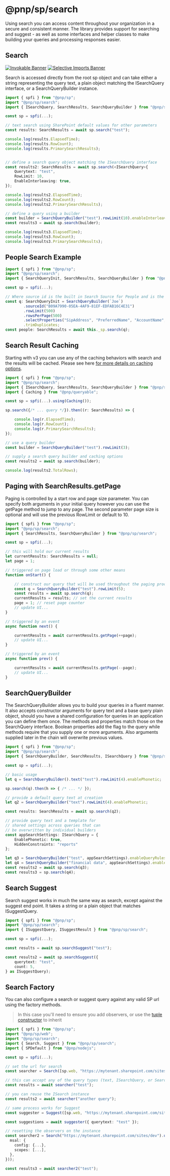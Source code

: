 # @pnp/sp/search

Using search you can access content throughout your organization in a secure and consistent manner. The library provides support for searching and suggest - as well as some interfaces and helper classes to make building your queries and processing responses easier.

## Search

[![Invokable Banner](https://img.shields.io/badge/Invokable-informational.svg)](../concepts/invokable.md) [![Selective Imports Banner](https://img.shields.io/badge/Selective%20Imports-informational.svg)](../concepts/selective-imports.md)  

Search is accessed directly from the root sp object and can take either a string representing the query text, a plain object matching the ISearchQuery interface, or a SearchQueryBuilder instance.

```TypeScript
import { spfi } from "@pnp/sp";
import "@pnp/sp/search";
import { ISearchQuery, SearchResults, SearchQueryBuilder } from "@pnp/sp/search";

const sp = spfi(...);

// text search using SharePoint default values for other parameters
const results: SearchResults = await sp.search("test");

console.log(results.ElapsedTime);
console.log(results.RowCount);
console.log(results.PrimarySearchResults);


// define a search query object matching the ISearchQuery interface
const results2: SearchResults = await sp.search(<ISearchQuery>{
    Querytext: "test",
    RowLimit: 10,
    EnableInterleaving: true,
});

console.log(results2.ElapsedTime);
console.log(results2.RowCount);
console.log(results2.PrimarySearchResults);

// define a query using a builder
const builder = SearchQueryBuilder("test").rowLimit(10).enableInterleaving.enableQueryRules.processPersonalFavorites;
const results3 = await sp.search(builder);

console.log(results3.ElapsedTime);
console.log(results3.RowCount);
console.log(results3.PrimarySearchResults);
```

## People Search Example

```TypeScript
import { spfi } from "@pnp/sp";
import "@pnp/sp/search";
import { SearchQueryInit, SearchResults, SearchQueryBuilder } from "@pnp/sp/search";

const sp = spfi(...);

// Where source id is the built in Search Source for People and is the same for every tenant.
const q: SearchQueryInit = SearchQueryBuilder(`Joe`)
        .sourceId("B09A7990-05EA-4AF9-81EF-EDFAB16C4E31")
        .rowLimit(500)
        .rowsPerPage(500)
        .selectProperties("SipAddress", "PreferredName", "AccountName", "Department", "JobTitle")
        .trimDuplicates;
const people: SearchResults = await this._sp.search(q);
```

## Search Result Caching

Starting with v3 you can use any of the caching behaviors with search and the results will be cached. Please see here [for more details on caching options](https://pnp.github.io/pnpjs/queryable/behaviors/#caching).

```TypeScript
import { spfi } from "@pnp/sp";
import "@pnp/sp/search";
import { ISearchQuery, SearchResults, SearchQueryBuilder } from "@pnp/sp/search";
import { Caching } from "@pnp/queryable";

const sp = spfi(...).using(Caching());

sp.search({/* ... query */}).then((r: SearchResults) => {

    console.log(r.ElapsedTime);
    console.log(r.RowCount);
    console.log(r.PrimarySearchResults);
});

// use a query builder
const builder = SearchQueryBuilder("test").rowLimit(3);

// supply a search query builder and caching options
const results2 = await sp.search(builder);

console.log(results2.TotalRows);
```

## Paging with SearchResults.getPage

Paging is controlled by a start row and page size parameter. You can specify both arguments in your initial query however you can use the getPage method to jump to any page. The second parameter page size is optional and will use the previous RowLimit or default to 10.

```TypeScript
import { spfi } from "@pnp/sp";
import "@pnp/sp/search";
import { SearchResults, SearchQueryBuilder } from "@pnp/sp/search";

const sp = spfi(...);

// this will hold our current results
let currentResults: SearchResults = null;
let page = 1;

// triggered on page load or through some other means
function onStart() {

    // construct our query that will be used throughout the paging process, likely from user input
    const q = SearchQueryBuilder("test").rowLimit(5);
    const results = await sp.search(q);
    currentResults = results; // set the current results
    page = 1; // reset page counter
    // update UI...
}

// triggered by an event
async function next() {

    currentResults = await currentResults.getPage(++page);
    // update UI...
}

// triggered by an event
async function prev() {

    currentResults = await currentResults.getPage(--page);
    // update UI...
}
```

## SearchQueryBuilder

The SearchQueryBuilder allows you to build your queries in a fluent manner. It also accepts constructor arguments for query text and a base query plain object, should you have a shared configuration for queries in an application you can define them once. The methods and properties match those on the SearchQuery interface. Boolean properties add the flag to the query while methods require that you supply one or more arguments. Also arguments supplied later in the chain will overwrite previous values.

```TypeScript
import { spfi } from "@pnp/sp";
import "@pnp/sp/search";
import { SearchQueryBuilder, SearchResults, ISearchQuery } from "@pnp/sp/search";

const sp = spfi(...);

// basic usage
let q = SearchQueryBuilder().text("test").rowLimit(4).enablePhonetic;

sp.search(q).then(h => { /* ... */ });

// provide a default query text at creation
let q2 = SearchQueryBuilder("text").rowLimit(4).enablePhonetic;

const results: SearchResults = await sp.search(q2);

// provide query text and a template for
// shared settings across queries that can
// be overwritten by individual builders
const appSearchSettings: ISearchQuery = {
    EnablePhonetic: true,
    HiddenConstraints: "reports"
};

let q3 = SearchQueryBuilder("test", appSearchSettings).enableQueryRules;
let q4 = SearchQueryBuilder("financial data", appSearchSettings).enableSorting.enableStemming;
const results2 = await sp.search(q3);
const results3 = sp.search(q4);
```

## Search Suggest

Search suggest works in much the same way as search, except against the suggest end point. It takes a string or a plain object that matches ISuggestQuery.

```TypeScript
import { spfi } from "@pnp/sp";
import "@pnp/sp/search";
import { ISuggestQuery, ISuggestResult } from "@pnp/sp/search";

const sp = spfi(...);

const results = await sp.searchSuggest("test");

const results2 = await sp.searchSuggest({
    querytext: "test",
    count: 5,
} as ISuggestQuery);
```

## Search Factory

You can also configure a search or suggest query against any valid SP url using the factory methods.

> In this case you'll need to ensure you add observers, or use the [tuple constructor](../queryable/queryable.md/#queryable-constructor) to inherit

```TypeScript
import { spfi } from "@pnp/sp";
import "@pnp/sp/web";
import "@pnp/sp/search";
import { Search, Suggest } from "@pnp/sp/search";
import { SPDefault } from "@pnp/nodejs";

const sp = spfi(...);

// set the url for search
const searcher = Search([sp.web, "https://mytenant.sharepoint.com/sites/dev"]);

// this can accept any of the query types (text, ISearchQuery, or SearchQueryBuilder)
const results = await searcher("test");

// you can reuse the ISearch instance
const results2 = await searcher("another query");

// same process works for Suggest
const suggester = Suggest([sp.web, "https://mytenant.sharepoint.com/sites/dev"]);

const suggestions = await suggester({ querytext: "test" });

// resetting the observers on the instance
const searcher2 = Search("https://mytenant.sharepoint.com/sites/dev").using(SPDefault({
  msal: {
    config: {...},
    scopes: [...],
  },
}));

const results3 = await searcher2("test");
```
